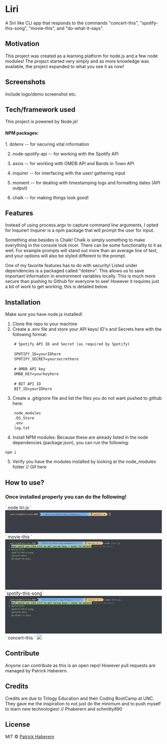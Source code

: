 # Liri
A Siri like CLI app that responds to the commands "concert-this", "spotify-this-song", "movie-this", and "do-what-it-says".

## Motivation
This project was created as a learning platform for node.js and a few node modules! The project started very simply and as more knowledge was available, the project expanded to what you see it as now!


## Screenshots
Include logo/demo screenshot etc.

## Tech/framework used
This project is powered by Node.js!
<h4>NPM packages:</h4>
1. dotenv -- for securing vital information

2. node-spotify-api -- for working with the Spotify API

3. axios -- for working with OMDB API and Bands in Town API

4. inquirer -- for interfacing with the user/ gathering input

5. moment -- for dealing with timestamping logs and formatting dates (API output)

6. chalk -- for making things look good!

## Features
Instead of using process.argv to capture command line arguments, I opted for Inquirer! Inquirer is a npm package that will prompt the user for input.

Something else besides is Chalk! Chalk is simply something to make everything in the console look nicer. There can be some functionality to it as well. For example prompts will stand out more than an average line of text, and your options will also be styled different to the prompt.

One of my favorite features has to do with security! Listed under dependencies is a packaged called "dotenv". This allows us to save important information in environment variables locally. This is much more secure than pushing to Github for everyone to see! However it requires just a bit of work to get working; this is detailed below.

## Installation
Make sure you have node.js installed!
1. Clone the repo to your machine
2. Create a .env file and store your API keys/ ID's and Secrets here with the following format:
```
    # Spotify API ID and Secret (as required by Spotify)

    SPOTIFY_ID=yourIDhere
    SPOTIFY_SECRET=yoursecrethere

    # OMDB API key
    OMDB_KEY=yourkeyhere

    # BIT API ID
    BIT_ID=yourIDhere
```
3. Create a .gitignore file and list the files you do not want pushed to github here:
```
    node_modules
    .DS_Store
    .env
    log.txt
```
4. Install NPM modules:
    Because these are already listed in the node dependencies (package.json), you can run the following:
```
npm i
```
5. Verify you have the modules installed by looking at the node_modules folder
// Gif here



## How to use?
<h3>Once installed properly you can do the following!</h3>
`
node liri.js
`
<img src="./assets/node-liri.gif">
`
movie-this
`
<img src="./assets/movie-this.gif">
`spotify-this-song`
<img src="./assets/spotify-this.gif">
`
concert-this
`
<img src="./assets/concert-this.gif">



## Contribute
Anyone can contribute as this is an open repo! However pull requests are managed by Patrick Haberern.

## Credits
Credits are due to Trilogy Education and their Coding BootCamp at UNC. They gave me the inspiration to not just do the minimum and to push myself to learn  new technologies!
// Phaberern and schmitty890


## License

MIT © [Patrick Haberern]()